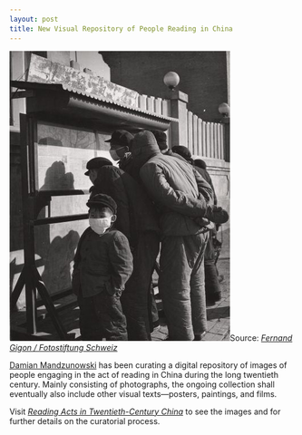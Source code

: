 ```yaml
---
layout: post
title: New Visual Repository of People Reading in China
---
```


<span class="image right"><img src="/assets/images/Gigon_FS.jpeg" alt="" title="" style="">Source: [*Fernand Gigon / Fotostiftung Schweiz*](https://fss.e-pics.ethz.ch/latelogin.jspx?recordsWithCatalogName=FSS:52722)</span>

[Damian Mandzunowski](https://readchina.github.io/team/damian.html) has been curating a digital repository of images of people engaging in the act of reading in China during the long twentieth century. Mainly consisting of photographs, the ongoing collection shall eventually also include other visual texts—posters, paintings, and films.


Visit [*Reading Acts in Twentieth-Century China*](https://chinareading.wordpress.com/) to see the images and for further details on the curatorial process.

<div class="row">
